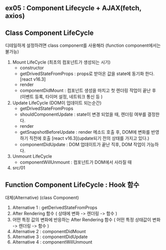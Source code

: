 ## ex05 : Component Lifecycle + AJAX(fetch, axios)

## Class Component LifeCycle

디테일하게 설정하려면 class component를 사용해라 (function component에서는 불가능)

1. Mount LifeCycle (최초의 컴포넌트가 생성되는 시기)
   - constructor
   - getDrivedStateFromProps : props로 받아온 값을 state에 동기화 한다.[react v16.3]
   - render
   - componentDidMount : 컴포넌트 생성을 마치고 첫 렌더링 작업이 끝난 후 (이벤트 등록, 타이머 설정, 네트워크 통신 등 )
2. Update LifeCycle (DOM이 업데이트 되는순간)
   - getDrivedStateFromProps
   - shouldComponentUpdate : state이 변경 되었을 때, 렌더링 여부를 결정한다.
   - render
   - getSnapshotBeforeUpdate : render 메소드 호출 후, DOM에 변화를 반영하기 직전에 호출 [react v16.3](update되기 전의 상태를 가지고 있다.)
   - componentDidUpdate : DOM 업데이트가 끝난 직후, DOM 작업이 가능하다.
3. Unmount LifeCycle
   - componentWillUnmount : 컴포넌트가 DOM에서 사라질 때
4. src/01

## Function Component LifeCycle : Hook 함수

대체(Alternative) (class Component)

1. Alternative 1 : getDerivedStateFromProps
2. After Rendering 함수 ( 상태에 변화 -> 렌더링 -> 함수 )
3. 어떤 특정 값의 변화에 반응하는 After Rendering 함수 ( 어떤 특정 상태값이 변화 -> 렌더링 -> 함수 )
4. Alternative 2 : componentDidMount
5. Alternative 3 : componentDidUpdate
6. Alternative 4 : componentWillUnmount

